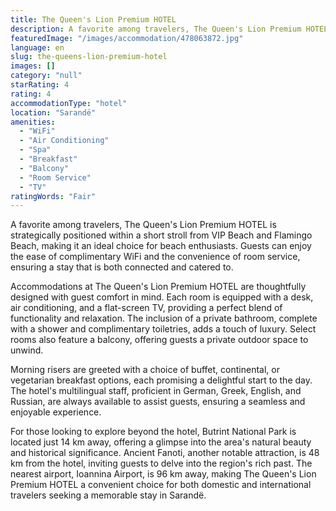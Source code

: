 ```yaml
---
title: The Queen's Lion Premium HOTEL
description: A favorite among travelers, The Queen's Lion Premium HOTEL is strategically positioned within a short stroll from VIP Beach and Flamingo Beach, making it an ide
featuredImage: "/images/accommodation/478063872.jpg"
language: en
slug: the-queens-lion-premium-hotel
images: []
category: "null"
starRating: 4
rating: 4
accommodationType: "hotel"
location: "Sarandë"
amenities:
  - "WiFi"
  - "Air Conditioning"
  - "Spa"
  - "Breakfast"
  - "Balcony"
  - "Room Service"
  - "TV"
ratingWords: "Fair"
---
```


A favorite among travelers, The Queen's Lion Premium HOTEL is strategically positioned within a short stroll from VIP Beach and Flamingo Beach, making it an ideal choice for beach enthusiasts. Guests can enjoy the ease of complimentary WiFi and the convenience of room service, ensuring a stay that is both connected and catered to.

Accommodations at The Queen's Lion Premium HOTEL are thoughtfully designed with guest comfort in mind. Each room is equipped with a desk, air conditioning, and a flat-screen TV, providing a perfect blend of functionality and relaxation. The inclusion of a private bathroom, complete with a shower and complimentary toiletries, adds a touch of luxury. Select rooms also feature a balcony, offering guests a private outdoor space to unwind.

Morning risers are greeted with a choice of buffet, continental, or vegetarian breakfast options, each promising a delightful start to the day. The hotel's multilingual staff, proficient in German, Greek, English, and Russian, are always available to assist guests, ensuring a seamless and enjoyable experience.

For those looking to explore beyond the hotel, Butrint National Park is located just 14 km away, offering a glimpse into the area's natural beauty and historical significance. Ancient Fanoti, another notable attraction, is 48 km from the hotel, inviting guests to delve into the region's rich past. The nearest airport, Ioannina Airport, is 96 km away, making The Queen's Lion Premium HOTEL a convenient choice for both domestic and international travelers seeking a memorable stay in Sarandë.

